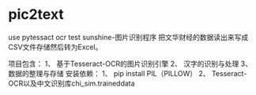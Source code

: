 ﻿# pic2text
use pytessact ocr test
sunshine-图片识别程序
把文华财经的数据读出来写成CSV文件存储然后转为Excel。

项目包含：
1、 基于Tesseract-OCR的图片识别引擎
2、 汉字的识别与处理
3、 数据的整理与存储
安装依赖：
1、 pip install PIL（PILLOW）
2、 Tesseract-OCR以及中文识别库chi_sim.traineddata
